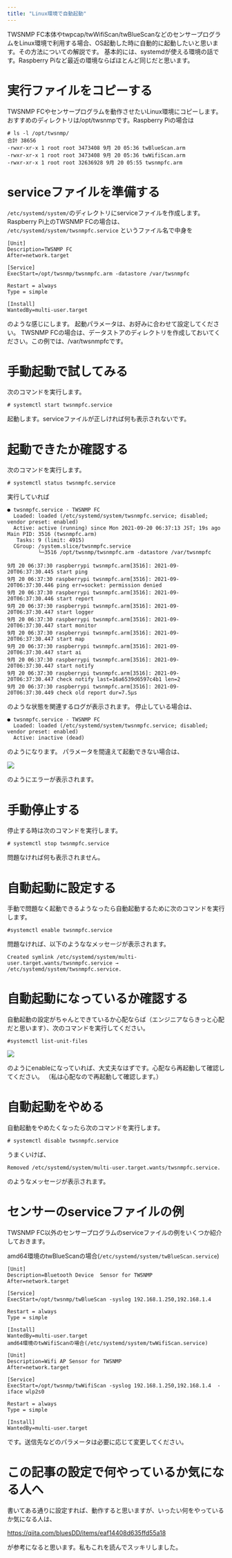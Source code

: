 ```yaml
---
title: "Linux環境で自動起動"
---
```


TWSNMP FC本体やtwpcap/twWifiScan/twBlueScanなどのセンサープログラムをLinux環境で利用する場合、OS起動した時に自動的に起動したいと思います。その方法についての解説です。
基本的には、systemdが使える環境の話です。Raspberry Piなど最近の環境ならばほとんど同じだと思います。


# 実行ファイルをコピーする
TWSNMP FCやセンサープログラムを動作させたいLinux環境にコピーします。おすすめのディレクトリは/opt/twsnmpです。Raspberry Piの場合は

```
# ls -l /opt/twsnmp/
合計 38656
-rwxr-xr-x 1 root root 3473408 9月 20 05:36 twBlueScan.arm
-rwxr-xr-x 1 root root 3473408 9月 20 05:36 twWifiScan.arm
-rwxr-xr-x 1 root root 32636928 9月 20 05:55 twsnmpfc.arm
```

# serviceファイルを準備する

`/etc/systemd/system/`のディレクトリにserviceファイルを作成します。
Raspberry Pi上のTWSNMP FCの場合は、
`/etc/systemd/system/twsnmpfc.service`
というファイル名で中身を
```
[Unit]
Description=TWSNMP FC
After=network.target

[Service]
ExecStart=/opt/twsnmp/twsnmpfc.arm -datastore /var/twsnmpfc

Restart = always
Type = simple

[Install]
WantedBy=multi-user.target
```

のような感じにします。
起動パラメータは、お好みに合わせて設定してください。
TWSNMP FCの場合は、データストアのディレクトリを作成しておいてください。この例では、/var/twsnmpfcです。

# 手動起動で試してみる
次のコマンドを実行します。
```
# systemctl start twsnmpfc.service
```
起動します。serviceファイルが正しければ何も表示されないです。

# 起動できたか確認する

次のコマンドを実行します。

```
# systemctl status twsnmpfc.service
```

実行していれば
```
● twsnmpfc.service - TWSNMP FC
  Loaded: loaded (/etc/systemd/system/twsnmpfc.service; disabled; vendor preset: enabled)
  Active: active (running) since Mon 2021-09-20 06:37:13 JST; 19s ago
Main PID: 3516 (twsnmpfc.arm)
   Tasks: 9 (limit: 4915)
  CGroup: /system.slice/twsnmpfc.service
          └─3516 /opt/twsnmp/twsnmpfc.arm -datastore /var/twsnmpfc

9月 20 06:37:30 raspberrypi twsnmpfc.arm[3516]: 2021-09-20T06:37:30.445 start ping
9月 20 06:37:30 raspberrypi twsnmpfc.arm[3516]: 2021-09-20T06:37:30.446 ping err=socket: permission denied
9月 20 06:37:30 raspberrypi twsnmpfc.arm[3516]: 2021-09-20T06:37:30.446 start report
9月 20 06:37:30 raspberrypi twsnmpfc.arm[3516]: 2021-09-20T06:37:30.447 start logger
9月 20 06:37:30 raspberrypi twsnmpfc.arm[3516]: 2021-09-20T06:37:30.447 start monitor
9月 20 06:37:30 raspberrypi twsnmpfc.arm[3516]: 2021-09-20T06:37:30.447 start map
9月 20 06:37:30 raspberrypi twsnmpfc.arm[3516]: 2021-09-20T06:37:30.447 start ai
9月 20 06:37:30 raspberrypi twsnmpfc.arm[3516]: 2021-09-20T06:37:30.447 start notify
9月 20 06:37:30 raspberrypi twsnmpfc.arm[3516]: 2021-09-20T06:37:30.447 check notify last=16a6539d6597c4b1 len=2
9月 20 06:37:30 raspberrypi twsnmpfc.arm[3516]: 2021-09-20T06:37:30.449 check old report dur=7.5µs
```

のような状態を関連するログが表示されます。
停止している場合は、
```
● twsnmpfc.service - TWSNMP FC
  Loaded: loaded (/etc/systemd/system/twsnmpfc.service; disabled; vendor preset: enabled)
  Active: inactive (dead)
```
のようになります。
パラメータを間違えて起動できない場合は、

![](/images/books/twsnmpfc-manual/picture_pc_3709f66484de85e7191491c857c275d9.png)

のようにエラーが表示されます。

# 手動停止する
停止する時は次のコマンドを実行します。

```
# systemctl stop twsnmpfc.service
```

問題なければ何も表示されません。

# 自動起動に設定する
手動で問題なく起動できるようなったら自動起動するために次のコマンドを実行します。

```
#systemctl enable twsnmpfc.service
```

問題なければ、以下のようななメッセージが表示されます。
```
Created symlink /etc/systemd/system/multi-user.target.wants/twsnmpfc.service → /etc/systemd/system/twsnmpfc.service.
```

# 自動起動になっているか確認する

自動起動の設定がちゃんとできているか心配ならば（エンジニアならきっと心配だと思います）、次のコマンドを実行してください。
```
#systemctl list-unit-files
```

![](/images/books/twsnmpfc-manual/picture_pc_5f66514176d68d85068d2ed4c4cfe971.png)

のようにenableになっていれば、大丈夫なはずです。心配なら再起動して確認してください。
（私は心配なので再起動して確認します。）

# 自動起動をやめる

自動起動をやめたくなったら次のコマンドを実行します。

```
# systemctl disable twsnmpfc.service
```

うまくいけば、

```
Removed /etc/systemd/system/multi-user.target.wants/twsnmpfc.service.
```

のようなメッセージが表示されます。

# センサーのserviceファイルの例
TWSNMP FC以外のセンサープログラムのserviceファイルの例をいくつか紹介しておきます。

amd64環境のtwBlueScanの場合(`/etc/systemd/system/twBlueScan.service`)

```
[Unit]
Description=Bluetooth Device  Sensor for TWSNMP
After=network.target

[Service]
ExecStart=/opt/twsnmp/twBlueScan -syslog 192.168.1.250,192.168.1.4

Restart = always
Type = simple

[Install]
WantedBy=multi-user.target
amd64環境のtwWifiScanの場合(/etc/systemd/system/twWifiScan.service)

[Unit]
Description=Wifi AP Sensor for TWSNMP
After=network.target

[Service]
ExecStart=/opt/twsnmp/twWifiScan -syslog 192.168.1.250,192.168.1.4  -iface wlp2s0

Restart = always
Type = simple

[Install]
WantedBy=multi-user.target
```

です。送信先などのパラメータは必要に応じて変更してください。

# この記事の設定で何やっているか気になる人へ

書いてある通りに設定すれば、動作すると思いますが、いったい何をやっているか気になる人は、

https://qiita.com/bluesDD/items/eaf14408d635ffd55a18

が参考になると思います。私もこれを読んでスッキリしました。


